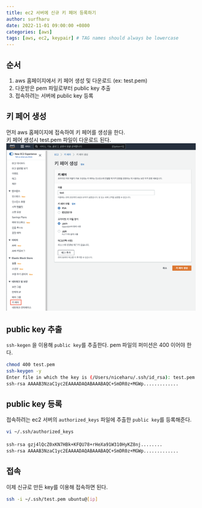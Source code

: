 ```yaml
---
title: ec2 서버에 신규 키 페어 등록하기
author: surfharu
date: 2022-11-01 09:00:00 +0800
categories: [aws]
tags: [aws, ec2, keypair] # TAG names should always be lowercase
---
```


## 순서
1. aws 홈페이지에서 키 페어 생성 및 다운로드 (ex: test.pem)
2. 다운받은 pem 파일로부터 public key 추출
3. 접속하려는 서버에 public key 등록

## 키 페어 생성
먼저 aws 홈페이지에 접속하여 키 페어를 생성을 한다.  
키 페어 생성시 test.pem 파일이 다운로드 된다.
![](/assets/images/aws-1-1.png)

## public key 추출
`ssh-kegen` 을 이용해 `public key`를 추출한다. pem 파일의 퍼미션은 400 이어야 한다.

```bash
chmod 400 test.pem
ssh-keygen -y
Enter file in which the key is (/Users/niceharu/.ssh/id_rsa): test.pem
ssh-rsa AAAAB3NzaC1yc2EAAAADAQABAAABAQC+SmDR0z+MGWp.............
```

## public key 등록
접속하려는 ec2 서버의 `authorized_keys` 파일에 추출한 `public key`를 등록해준다.

```bash
vi ~/.ssh/authorized_keys

ssh-rsa gzj4lQcZ0xKN7HBk+KFQU78+rHeXa91W310HyKZ8nj........
ssh-rsa AAAAB3NzaC1yc2EAAAADAQABAAABAQC+SmDR0z+MGWp.............
```

## 접속
이제 신규로 만든 key를 이용해 접속하면 된다.

```bash
ssh -i ~/.ssh/test.pem ubuntu@[ip]
```